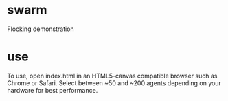swarm
=====

Flocking demonstration

use
=====
To use, open index.html in an HTML5-canvas compatible browser such as Chrome or Safari. Select between ~50 and ~200 agents depending on your hardware for best performance.
